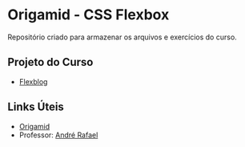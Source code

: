 # Origamid - CSS Flexbox

Repositório criado para armazenar os arquivos e exercícios do curso.

## Projeto do Curso

* [Flexblog]()

## Links Úteis

* [Origamid](https://www.origamid.com/)
* Professor: [André Rafael](https://github.com/origamid)
